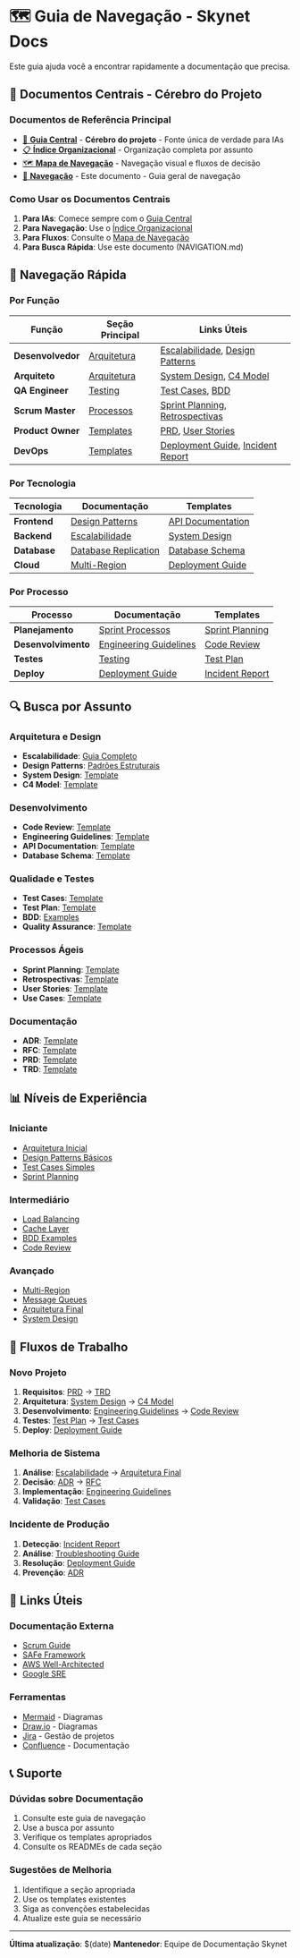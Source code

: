 # 🗺️ Guia de Navegação - Skynet Docs

Este guia ajuda você a encontrar rapidamente a documentação que precisa.

## 🧠 **Documentos Centrais - Cérebro do Projeto**

### **Documentos de Referência Principal**
- [🧠 **Guia Central**](./GUIA_CENTRAL.md) - **Cérebro do projeto** - Fonte única de verdade para IAs
- [📋 **Índice Organizacional**](./INDICE_ORGANIZACIONAL.md) - Organização completa por assunto
- [🗺️ **Mapa de Navegação**](./MAPA_NAVEGACAO.md) - Navegação visual e fluxos de decisão
- [📖 **Navegação**](./NAVIGATION.md) - Este documento - Guia geral de navegação

### **Como Usar os Documentos Centrais**
1. **Para IAs**: Comece sempre com o [Guia Central](./GUIA_CENTRAL.md)
2. **Para Navegação**: Use o [Índice Organizacional](./INDICE_ORGANIZACIONAL.md)
3. **Para Fluxos**: Consulte o [Mapa de Navegação](./MAPA_NAVEGACAO.md)
4. **Para Busca Rápida**: Use este documento (NAVIGATION.md)

## 🚀 Navegação Rápida

### Por Função
| Função | Seção Principal | Links Úteis |
|--------|----------------|-------------|
| **Desenvolvedor** | [Arquitetura](./architecture/) | [Escalabilidade](./architecture/escalabilidade/), [Design Patterns](./architecture/design-patterns/) |
| **Arquiteto** | [Arquitetura](./architecture/) | [System Design](./templates/architecture/system-design-template.md), [C4 Model](./templates/architecture/c4-model-template.md) |
| **QA Engineer** | [Testing](./testing/) | [Test Cases](./templates/testing/test-case-template.md), [BDD](./testing/bdd-example.md) |
| **Scrum Master** | [Processos](./processes/) | [Sprint Planning](./templates/processes/sprint-planning-template.md), [Retrospectivas](./templates/processes/retrospective-template.md) |
| **Product Owner** | [Templates](./templates/) | [PRD](./templates/prd-template.md), [User Stories](./templates/user-story-template.md) |
| **DevOps** | [Templates](./templates/) | [Deployment Guide](./templates/deployment-guide-template.md), [Incident Report](./templates/incident-report-template.md) |

### Por Tecnologia
| Tecnologia | Documentação | Templates |
|------------|---------------|-----------|
| **Frontend** | [Design Patterns](./architecture/design-patterns/) | [API Documentation](./templates/api-documentation-template.md) |
| **Backend** | [Escalabilidade](./architecture/escalabilidade/) | [System Design](./templates/architecture/system-design-template.md) |
| **Database** | [Database Replication](./architecture/escalabilidade/04-database-replication.md) | [Database Schema](./templates/database-schema-template.md) |
| **Cloud** | [Multi-Region](./architecture/escalabilidade/07-multi-region.md) | [Deployment Guide](./templates/deployment-guide-template.md) |

### Por Processo
| Processo | Documentação | Templates |
|----------|---------------|-----------|
| **Planejamento** | [Sprint Processos](./processes/sprint-processos-burndown/) | [Sprint Planning](./templates/processes/sprint-planning-template.md) |
| **Desenvolvimento** | [Engineering Guidelines](./templates/engineering-guidelines-template.md) | [Code Review](./templates/code-review-template.md) |
| **Testes** | [Testing](./testing/) | [Test Plan](./templates/testing/test-plan-template.md) |
| **Deploy** | [Deployment Guide](./templates/deployment-guide-template.md) | [Incident Report](./templates/incident-report-template.md) |

## 🔍 Busca por Assunto

### Arquitetura e Design
- **Escalabilidade**: [Guia Completo](./architecture/escalabilidade/)
- **Design Patterns**: [Padrões Estruturais](./architecture/design-patterns/estruturais/)
- **System Design**: [Template](./templates/architecture/system-design-template.md)
- **C4 Model**: [Template](./templates/architecture/c4-model-template.md)

### Desenvolvimento
- **Code Review**: [Template](./templates/code-review-template.md)
- **Engineering Guidelines**: [Template](./templates/engineering-guidelines-template.md)
- **API Documentation**: [Template](./templates/api-documentation-template.md)
- **Database Schema**: [Template](./templates/database-schema-template.md)

### Qualidade e Testes
- **Test Cases**: [Template](./templates/testing/test-case-template.md)
- **Test Plan**: [Template](./templates/testing/test-plan-template.md)
- **BDD**: [Examples](./testing/bdd-example.md)
- **Quality Assurance**: [Template](./templates/testing/quality-assurance-plan-template.md)

### Processos Ágeis
- **Sprint Planning**: [Template](./templates/processes/sprint-planning-template.md)
- **Retrospectivas**: [Template](./templates/processes/retrospective-template.md)
- **User Stories**: [Template](./templates/user-story-template.md)
- **Use Cases**: [Template](./templates/use-case-template.md)

### Documentação
- **ADR**: [Template](./templates/adr-template.md)
- **RFC**: [Template](./templates/rfc-template.md)
- **PRD**: [Template](./templates/prd-template.md)
- **TRD**: [Template](./templates/trd-template.md)

## 📊 Níveis de Experiência

### Iniciante
- [Arquitetura Inicial](./architecture/escalabilidade/01-arquitetura-inicial.md)
- [Design Patterns Básicos](./architecture/design-patterns/estruturais/decorator/)
- [Test Cases Simples](./templates/testing/test-case-template.md)
- [Sprint Planning](./templates/processes/sprint-planning-template.md)

### Intermediário
- [Load Balancing](./architecture/escalabilidade/03-load-balancing.md)
- [Cache Layer](./architecture/escalabilidade/05-cache-layer.md)
- [BDD Examples](./testing/bdd-example.md)
- [Code Review](./templates/code-review-template.md)

### Avançado
- [Multi-Region](./architecture/escalabilidade/07-multi-region.md)
- [Message Queues](./architecture/escalabilidade/08-message-queues.md)
- [Arquitetura Final](./architecture/escalabilidade/09-arquitetura-final.md)
- [System Design](./templates/architecture/system-design-template.md)

## 🎯 Fluxos de Trabalho

### Novo Projeto
1. **Requisitos**: [PRD](./templates/prd-template.md) → [TRD](./templates/trd-template.md)
2. **Arquitetura**: [System Design](./templates/architecture/system-design-template.md) → [C4 Model](./templates/architecture/c4-model-template.md)
3. **Desenvolvimento**: [Engineering Guidelines](./templates/engineering-guidelines-template.md) → [Code Review](./templates/code-review-template.md)
4. **Testes**: [Test Plan](./templates/testing/test-plan-template.md) → [Test Cases](./templates/testing/test-case-template.md)
5. **Deploy**: [Deployment Guide](./templates/deployment-guide-template.md)

### Melhoria de Sistema
1. **Análise**: [Escalabilidade](./architecture/escalabilidade/) → [Arquitetura Final](./architecture/escalabilidade/09-arquitetura-final.md)
2. **Decisão**: [ADR](./templates/adr-template.md) → [RFC](./templates/rfc-template.md)
3. **Implementação**: [Engineering Guidelines](./templates/engineering-guidelines-template.md)
4. **Validação**: [Test Cases](./templates/testing/test-case-template.md)

### Incidente de Produção
1. **Detecção**: [Incident Report](./templates/incident-report-template.md)
2. **Análise**: [Troubleshooting Guide](./templates/troubleshooting-guide-template.md)
3. **Resolução**: [Deployment Guide](./templates/deployment-guide-template.md)
4. **Prevenção**: [ADR](./templates/adr-template.md)

## 🔗 Links Úteis

### Documentação Externa
- [Scrum Guide](https://scrumguides.org/)
- [SAFe Framework](https://www.scaledagileframework.com/)
- [AWS Well-Architected](https://aws.amazon.com/architecture/well-architected/)
- [Google SRE](https://sre.google/)

### Ferramentas
- [Mermaid](https://mermaid-js.github.io/) - Diagramas
- [Draw.io](https://app.diagrams.net/) - Diagramas
- [Jira](https://www.atlassian.com/software/jira) - Gestão de projetos
- [Confluence](https://www.atlassian.com/software/confluence) - Documentação

## 📞 Suporte

### Dúvidas sobre Documentação
1. Consulte este guia de navegação
2. Use a busca por assunto
3. Verifique os templates apropriados
4. Consulte os READMEs de cada seção

### Sugestões de Melhoria
1. Identifique a seção apropriada
2. Use os templates existentes
3. Siga as convenções estabelecidas
4. Atualize este guia se necessário

---

**Última atualização**: $(date)
**Mantenedor**: Equipe de Documentação Skynet
